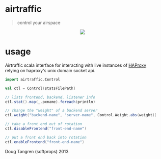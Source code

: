 # airtraffic

> control your airspace

<p align="center">
  <img src="https://gimmebar-assets.s3.amazonaws.com/5355f055a0330.jpg"/>
</p>

# usage

Airtraffic scala interface for interacting with live instances of [HAProxy](http://haproxy.1wt.eu/) relying on haproxy's unix domain socket api.

```scala
import airtraffic.Control

val ctl = Control(statsFilePath)

// lists frontend, backend, listener info
ctl.stat().map(_.pxname).foreach(println)

// change the "weight" of a backend server
ctl.weight("backend-name", "server-name", Control.Weight.abs(weight))

// take a front end out of rotation 
ctl.disableFrontend("front-end-name")

// put a front end back into rotation
ctl.enableFrontend("front-end-name")
```

Doug Tangren (softprops) 2013
